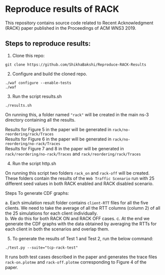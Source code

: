 # Reproduce results of RACK

This repository contains source code related to Recent Acknowledgment (RACK) paper published in the Proceedings of ACM WNS3 2019.

## Steps to reproduce results:

1. Clone this repo:
```
git clone https://github.com/ShikhaBakshi/Reproduce-RACK-Results
```

2. Configure and build the cloned repo.
```
./waf configure --enable-tests
./waf
```

3. Run the script results.sh
```
./results.sh
```

On running this, a folder named ```"rack"``` will be created in the main ns-3 directory containing all the results.

Results for Figure 5 in the paper will be generated in ```rack/no-reordering/rack/Traces``` <br>
Results for Figure 6 in the paper will be generated in ```rack/no-reordering/no-rack/Traces``` <br>
Results for Figure 7 and 8 in the paper will be generated in ```rack/reordering/no-rack/Traces```  and ```rack/reordering/rack/Traces```

4. Run the script http.sh

On running this script two folders ```rack_on``` and ```rack-off``` will be created. These folders contain the results of the
```Web Traffic Scenario``` run with 25 different seed values in both RACK enabled and RACK disabled scenario.

Steps To generate CDF graphs:

a. Each simulation result folder contains ```client-RTT``` files for all the five clients. We need to take the average of all the RTT columns (column 2) of all the 25 simulations for each client individually. <br>
b. We do this for both RACK ON and RACK OFF cases.
c. At the end we generate the CDF graphs with the data obtained by averaging the RTTs for each client in both the scenarios
and overlap them.

5. To generate the results of Test 1 and Test 2, run the below command:

```
./test.py --suite="tcp-rack-test"
```
It runs both test cases described in the paper and generates the trace files ```rack-on.plotme``` and ```rack-off.plotme``` corresponding to Figure 4 of the paper.
